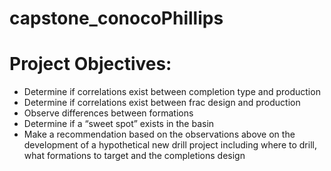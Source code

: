 # capstone_conocoPhillips

# Project Objectives: 
* Determine if correlations exist between completion type and production
* Determine if correlations exist between frac design and production
* Observe differences between formations
* Determine if a “sweet spot” exists in the basin
* Make a recommendation based on the observations above on the development of a hypothetical new 
drill project including where to drill, what formations to target and the completions design
